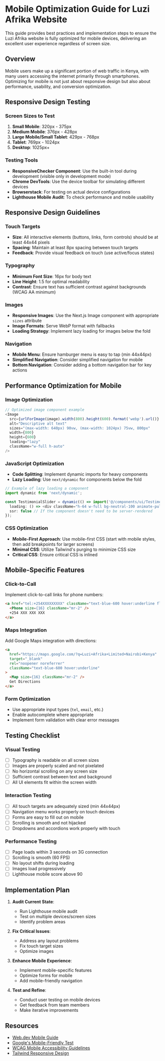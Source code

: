 # Mobile Optimization Guide for Luzi Afrika Website

This guide provides best practices and implementation steps to ensure the Luzi Afrika website is fully optimized for mobile devices, delivering an excellent user experience regardless of screen size.

## Overview

Mobile users make up a significant portion of web traffic in Kenya, with many users accessing the internet primarily through smartphones. Optimizing for mobile is not just about responsive design but also about performance, usability, and conversion optimization.

## Responsive Design Testing

### Screen Sizes to Test

1. **Small Mobile**: 320px - 375px
2. **Medium Mobile**: 376px - 428px
3. **Large Mobile/Small Tablet**: 429px - 768px
4. **Tablet**: 769px - 1024px
5. **Desktop**: 1025px+

### Testing Tools

- **ResponsiveChecker Component**: Use the built-in tool during development (visible only in development mode)
- **Chrome DevTools**: Use the device toolbar for simulating different devices
- **Browserstack**: For testing on actual device configurations
- **Lighthouse Mobile Audit**: To check performance and mobile usability

## Responsive Design Guidelines

### Touch Targets

- **Size**: All interactive elements (buttons, links, form controls) should be at least 44x44 pixels
- **Spacing**: Maintain at least 8px spacing between touch targets
- **Feedback**: Provide visual feedback on touch (use active/focus states)

### Typography

- **Minimum Font Size**: 16px for body text
- **Line Height**: 1.5 for optimal readability
- **Contrast**: Ensure text has sufficient contrast against backgrounds (WCAG AA minimum)

### Images

- **Responsive Images**: Use the Next.js Image component with appropriate `sizes` attribute
- **Image Formats**: Serve WebP format with fallbacks
- **Loading Strategy**: Implement lazy loading for images below the fold

### Navigation

- **Mobile Menu**: Ensure hamburger menu is easy to tap (min 44x44px)
- **Simplified Navigation**: Consider simplified navigation for mobile
- **Bottom Navigation**: Consider adding a bottom navigation bar for key actions

## Performance Optimization for Mobile

### Image Optimization

```typescript
// Optimized image component example
<Image
  src={urlForImage(image).width(800).height(600).format('webp').url()}
  alt="Descriptive alt text"
  sizes="(max-width: 640px) 90vw, (max-width: 1024px) 75vw, 800px"
  width={800}
  height={600}
  loading="lazy"
  className="w-full h-auto"
/>
```

### JavaScript Optimization

- **Code Splitting**: Implement dynamic imports for heavy components
- **Lazy Loading**: Use `next/dynamic` for components below the fold

```typescript
// Example of lazy loading a component
import dynamic from 'next/dynamic';

const TestimonialSlider = dynamic(() => import('@/components/ui/TestimonialSlider'), {
  loading: () => <div className="h-64 w-full bg-neutral-100 animate-pulse rounded-lg"></div>,
  ssr: false // If the component doesn't need to be server-rendered
});
```

### CSS Optimization

- **Mobile-First Approach**: Use mobile-first CSS (start with mobile styles, then add breakpoints for larger screens)
- **Minimal CSS**: Utilize Tailwind's purging to minimize CSS size
- **Critical CSS**: Ensure critical CSS is inlined

## Mobile-Specific Features

### Click-to-Call

Implement click-to-call links for phone numbers:

```html
<a href="tel:+254XXXXXXXXX" className="text-blue-600 hover:underline flex items-center">
  <Phone size={16} className="mr-2" />
  +254 XXX XXX XXX
</a>
```

### Maps Integration

Add Google Maps integration with directions:

```html
<a 
  href="https://maps.google.com/?q=Luzi+Afrika+Limited+Nairobi+Kenya" 
  target="_blank"
  rel="noopener noreferrer"
  className="text-blue-600 hover:underline"
>
  <Map size={16} className="mr-2" />
  Get Directions
</a>
```

### Form Optimization

- Use appropriate input types (`tel`, `email`, etc.)
- Enable autocomplete where appropriate
- Implement form validation with clear error messages

## Testing Checklist

### Visual Testing

- [ ] Typography is readable on all screen sizes
- [ ] Images are properly scaled and not pixelated
- [ ] No horizontal scrolling on any screen size
- [ ] Sufficient contrast between text and background
- [ ] All UI elements fit within the screen width

### Interaction Testing

- [ ] All touch targets are adequately sized (min 44x44px)
- [ ] Navigation menu works properly on touch devices
- [ ] Forms are easy to fill out on mobile
- [ ] Scrolling is smooth and not hijacked
- [ ] Dropdowns and accordions work properly with touch

### Performance Testing

- [ ] Page loads within 3 seconds on 3G connection
- [ ] Scrolling is smooth (60 FPS)
- [ ] No layout shifts during loading
- [ ] Images load progressively
- [ ] Lighthouse mobile score above 90

## Implementation Plan

1. **Audit Current State**:
   - Run Lighthouse mobile audit
   - Test on multiple devices/screen sizes
   - Identify problem areas

2. **Fix Critical Issues**:
   - Address any layout problems
   - Fix touch target sizes
   - Optimize images

3. **Enhance Mobile Experience**:
   - Implement mobile-specific features
   - Optimize forms for mobile
   - Add mobile-friendly navigation

4. **Test and Refine**:
   - Conduct user testing on mobile devices
   - Get feedback from team members
   - Make iterative improvements

## Resources

- [Web.dev Mobile Guide](https://web.dev/mobile/)
- [Google's Mobile-Friendly Test](https://search.google.com/test/mobile-friendly)
- [WCAG Mobile Accessibility Guidelines](https://www.w3.org/WAI/standards-guidelines/mobile/)
- [Tailwind Responsive Design](https://tailwindcss.com/docs/responsive-design)
